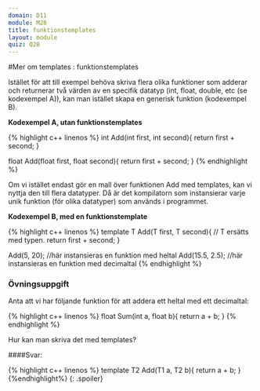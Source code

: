 ```yaml
---
domain: D11
module: M28
title: funktionstemplates
layout: module
quiz: Q28
---
```

#Mer om templates : funktionstemplates

Istället för att till exempel behöva skriva flera olika funktioner som adderar och returnerar två värden av en specifik datatyp 
(int, float, double, etc (se kodexempel A)), kan man istället skapa en generisk funktion (kodexempel B).

__Kodexempel A, utan funktionstemplates__

{% highlight c++ linenos %}
int Add(int first, int second){
    return first + second;
}
 
float Add(float first, float second){
    return first + second;
}
{% endhighlight %}

Om vi istället endast gör en mall över funktionen Add med templates, kan vi nyttja den till flera datatyper. 
Då är det kompilatorn som instansierar varje unik funktion (för olika datatyper) som används i programmet.

__Kodexempel B, med en funktionstemplate__

{% highlight c++ linenos %}
template <typename T>
T Add(T first, T second){ // T ersätts med typen.
    return first + second;
}
 
Add(5, 20); //här instansieras en funktion med heltal
Add(15.5, 2.5); //här instansieras en funktion med decimaltal
{% endhighlight %}

### Övningsuppgift
Anta att vi har följande funktion för att addera ett heltal med ett decimaltal:

{% highlight c++ linenos %}
float Sum(int a, float b){ return a + b; }
{% endhighlight %}

Hur kan man skriva det med templates?

####Svar:

{% highlight c++ linenos %}
template 
T2 Add(T1 a, T2 b){
 return a + b;
}
{%endhighlight%}
{: .spoiler}